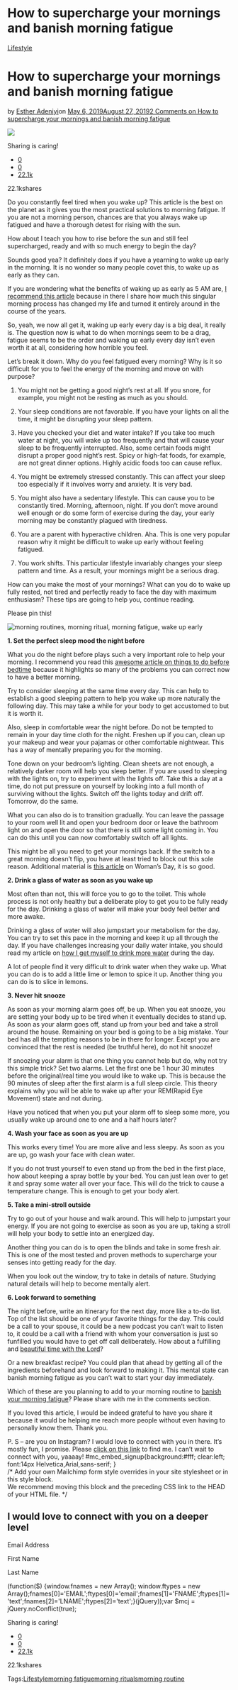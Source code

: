 # How to supercharge your mornings and banish morning fatigue

[Lifestyle](https://estheradeniyi.com/category/lifestyle/)
# How to supercharge your mornings and banish morning fatigue

by [Esther Adeniyi](https://estheradeniyi.com/author/esther-adeniyi/)on [May 6, 2019August 27, 2019](https://estheradeniyi.com/how-to-supercharge-your-mornings-and-banish-morning-fatigue/)[2 Comments on How to supercharge your mornings and banish morning fatigue](https://estheradeniyi.com/how-to-supercharge-your-mornings-and-banish-morning-fatigue/#comments)

![](images\banish-morning-fatigue.jpeg)

Sharing is caring!

- [0](https://www.facebook.com/sharer/sharer.php?u=https%3A%2F%2Festheradeniyi.com%2Fhow-to-supercharge-your-mornings-and-banish-morning-fatigue%2F&amp;t=How%20to%20supercharge%20your%20mornings%20and%20banish%20morning%20fatigue)
- [0](https://twitter.com/intent/tweet?text=How%20to%20supercharge%20your%20mornings%20and%20banish%20morning%20fatigue&amp;url=https%3A%2F%2Festheradeniyi.com%2Fhow-to-supercharge-your-mornings-and-banish-morning-fatigue%2F)
- [22.1k](#)

22.1kshares

Do you constantly feel tired when you wake up? This article is the best on the planet as it gives you the most practical solutions to morning fatigue. If you are not a morning person, chances are that you always wake up fatigued and have a thorough detest for rising with the sun.

How about I teach you how to rise before the sun and still feel supercharged, ready and with so much energy to begin the day?

Sounds good yea? It definitely does if you have a yearning to wake up early in the morning. It is no wonder so many people covet this, to wake up as early as they can.

If you are wondering what the benefits of waking up as early as 5 AM are, [I recommend this article](https://estheradeniyi.com/waking-up-at-5-am-literally-changed-my-life/) because in there I share how much this singular morning process has changed my life and turned it entirely around in the course of the years.

So, yeah, we now all get it, waking up early every day is a big deal, it really is. The question now is what to do when mornings seem to be a drag, fatigue seems to be the order and waking up early every day isn&#x2019;t even worth it at all, considering how horrible you feel.

Let&#x2019;s break it down. Why do you feel fatigued every morning? Why is it so difficult for you to feel the energy of the morning and move on with purpose?

1. You might not be getting a good night&#x2019;s rest at all. If you snore, for example, you might not be resting as much as you should.

2. Your sleep conditions are not favorable. If you have your lights on all the time, it might be disrupting your sleep pattern.

3. Have you checked your diet and water intake? If you take too much water at night, you will wake up too frequently and that will cause your sleep to be frequently interrupted. Also, some certain foods might disrupt a proper good night&#x2019;s rest. Spicy or high-fat foods, for example, are not great dinner options. Highly acidic foods too can cause reflux.

4. You might be extremely stressed constantly. This can affect your sleep too especially if it involves worry and anxiety. It is very bad.

5. You might also have a sedentary lifestyle. This can cause you to be constantly tired. Morning, afternoon, night. If you don&#x2019;t move around well enough or do some form of exercise during the day, your early morning may be constantly plagued with tiredness.

6. You are a parent with hyperactive children. Aha. This is one very popular reason why it might be difficult to wake up early without feeling fatigued.

7. You work shifts. This particular lifestyle invariably changes your sleep pattern and time. As a result, your mornings might be a serious drag.

How can you make the most of your mornings? What can you do to wake up fully rested, not tired and perfectly ready to face the day with maximum enthusiasm? These tips are going to help you, continue reading.

Please pin this!

![morning routines, morning ritual, morning fatigue, wake up early](images\How-to-supercharge-your-mornings-and-banish-morning-fatigue.png)

**1. Set the perfect sleep mood the night before**

What you do the night before plays such a very important role to help your morning. I recommend you read this [awesome article on things to do before bedtime](https://estheradeniyi.com/things-to-do-every-night-before-bed/) because it highlights so many of the problems you can correct now to have a better morning.

Try to consider sleeping at the same time every day. This can help to establish a good sleeping pattern to help you wake up more naturally the following day. This may take a while for your body to get accustomed to but it is worth it.

Also, sleep in comfortable wear the night before. Do not be tempted to remain in your day time cloth for the night. Freshen up if you can, clean up your makeup and wear your pajamas or other comfortable nightwear. This has a way of mentally preparing you for the morning.

Tone down on your bedroom&#x2019;s lighting. Clean sheets are not enough, a relatively darker room will help you sleep better. If you are used to sleeping with the lights on, try to experiment with the lights off. Take this a day at a time, do not put pressure on yourself by looking into a full month of surviving without the lights. Switch off the lights today and drift off. Tomorrow, do the same.

What you can also do is to transition gradually. You can leave the passage to your room well lit and open your bedroom door or leave the bathroom light on and open the door so that there is still some light coming in. You can do this until you can now comfortably switch off all lights.

This might be all you need to get your mornings back. If the switch to a great morning doesn&#x2019;t flip, you have at least tried to block out this sole reason. Additional material is [this article](https://www.womansday.com/health-fitness/wellness/a1598/sleeping-tips/) on Woman&#x2019;s Day, it is so good.

**2. Drink a glass of water as soon as you wake up**

Most often than not, this will force you to go to the toilet. This whole process is not only healthy but a deliberate ploy to get you to be fully ready for the day. Drinking a glass of water will make your body feel better and more awake.

Drinking a glass of water will also jumpstart your metabolism for the day. You can try to set this pace in the morning and keep it up all through the day. If you have challenges increasing your daily water intake, you should read my article on [how I get myself to drink more water](https://estheradeniyi.com/5-ways-i-trick-myself-to-drink-more-water/) during the day.

A lot of people find it very difficult to drink water when they wake up. What you can do is to add a little lime or lemon to spice it up. Another thing you can do is to slice in lemons.

**3. Never hit snooze**

As soon as your morning alarm goes off, be up. When you eat snooze, you are setting your body up to be tired when it eventually decides to stand up. As soon as your alarm goes off, stand up from your bed and take a stroll around the house. Remaining on your bed is going to be a big mistake. Your bed has all the tempting reasons to be in there for longer. Except you are convinced that the rest is needed (be truthful here), do not hit snooze!

If snoozing your alarm is that one thing you cannot help but do, why not try this simple trick? Set two alarms. Let the first one be 1 hour 30 minutes before the original/real time you would like to wake up. This is because the 90 minutes of sleep after the first alarm is a full sleep circle. This theory explains why you will be able to wake up after your REM(Rapid Eye Movement) state and not during.

Have you noticed that when you put your alarm off to sleep some more, you usually wake up around one to one and a half hours later?

**4. Wash your face as soon as you are up**

This works every time! You are more alive and less sleepy. As soon as you are up, go wash your face with clean water.

If you do not trust yourself to even stand up from the bed in the first place, how about keeping a spray bottle by your bed. You can just lean over to get it and spray some water all over your face. This will do the trick to cause a temperature change. This is enough to get your body alert.

**5. Take a mini-stroll outside**

Try to go out of your house and walk around. This will help to jumpstart your energy. If you are not going to exercise as soon as you are up, taking a stroll will help your body to settle into an energized day.

Another thing you can do is to open the blinds and take in some fresh air. This is one of the most tested and proven methods to supercharge your senses into getting ready for the day.

When you look out the window, try to take in details of nature. Studying natural details will help to become mentally alert.

**6. Look forward to something**

The night before, write an itinerary for the next day, more like a to-do list. Top of the list should be one of your favorite things for the day. This could be a call to your spouse, it could be a new podcast you can&#x2019;t wait to listen to, it could be a call with a friend with whom your conversation is just so funfilled you would have to get off call deliberately. How about a fulfilling and [beautiful time with the Lord](https://estheradeniyi.com/tips-to-maintaining-constant-quiet-time/)?

Or a new breakfast recipe? You could plan that ahead by getting all of the ingredients beforehand and look forward to making it. This mental state can banish morning fatigue as you can&#x2019;t wait to start your day immediately.

Which of these are you planning to add to your morning routine to [banish your morning fatigue](https://www.webmd.com/balance/how-tired-is-too-tired)? Please share with me in the comments section.

If you loved this article, I would be indeed grateful to have you share it because it would be helping me reach more people without even having to personally know them. Thank you.

P. S &#x2013; are you on Instagram? I would love to connect with you in there. It&#x2019;s mostly fun, I promise. Please [click on this link](https://www.instagram.com/estheradeniyisblog/) to find me. I can&#x2019;t wait to connect with you, yaaaay!
#mc_embed_signup{background:#fff; clear:left; font:14px Helvetica,Arial,sans-serif; }<br />	/* Add your own Mailchimp form style overrides in your site stylesheet or in this style block.<br />	   We recommend moving this block and the preceding CSS link to the HEAD of your HTML file. */<br />

## I would love to connect with you on a deeper level

Email Address 

First Name 

Last Name 

(function($) {window.fnames = new Array(); window.ftypes = new Array();fnames[0]='EMAIL';ftypes[0]='email';fnames[1]='FNAME';ftypes[1]='text';fnames[2]='LNAME';ftypes[2]='text';}(jQuery));var $mcj = jQuery.noConflict(true);

Sharing is caring!

- [0](https://www.facebook.com/sharer/sharer.php?u=https%3A%2F%2Festheradeniyi.com%2Fhow-to-supercharge-your-mornings-and-banish-morning-fatigue%2F&amp;t=How%20to%20supercharge%20your%20mornings%20and%20banish%20morning%20fatigue)
- [0](https://twitter.com/intent/tweet?text=How%20to%20supercharge%20your%20mornings%20and%20banish%20morning%20fatigue&amp;url=https%3A%2F%2Festheradeniyi.com%2Fhow-to-supercharge-your-mornings-and-banish-morning-fatigue%2F)
- [22.1k](#)

22.1kshares

Tags:[Lifestyle](https://estheradeniyi.com/tag/lifestyle/)[morning fatigue](https://estheradeniyi.com/tag/morning-fatigue/)[morning rituals](https://estheradeniyi.com/tag/morning-rituals/)[morning routine](https://estheradeniyi.com/tag/morning-routine/)